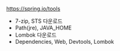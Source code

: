 https://spring.io/tools

- 7-zip, STS 다운로드
- Path(jre), JAVA_HOME
- Lombok 다운로드
- Dependencies, Web, Devtools, Lombok
